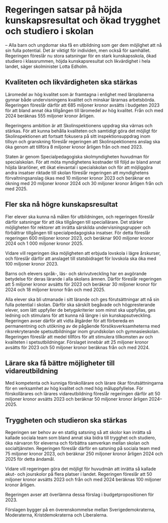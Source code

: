 # Regeringen satsar på höjda kunskapsresultat och ökad trygghet och studiero i skolan

– Alla barn och ungdomar ska få en utbildning som ger dem möjlighet att nå sin fulla potential. Det är viktigt för individen, men också för samhället. Regeringen föreslår nu stora satsningar för en stark kunskapsskola, ökad studiero i klassrummen, höjda kunskapsresultat och likvärdighet i hela landet, säger skolminister Lotta Edholm.

## Kvaliteten och likvärdigheten ska stärkas

Läromedel av hög kvalitet som är framtagna i enlighet med läroplanerna gynnar både undervisningens kvalitet och minskar lärarnas arbetsbörda. Regeringen föreslår därför att 685 miljoner kronor avsätts i budgeten 2023 för att bland annat öka tillgången till läromedel av hög kvalitet. Från och med 2024 beräknas 555 miljoner kronor årligen.

Regeringens ambition är att Skolinspektionens uppdrag ska värnas och stärkas. För att kunna behålla kvaliteten och samtidigt göra det möjligt för Skolinspektionen att fortsatt fokusera på sitt inspektionsuppdrag inom tillsyn och granskning föreslår regeringen att Skolinspektionens anslag ska öka genom att tillföra 8 miljoner kronor årligen från och med 2023\.

Staten är genom Specialpedagogiska skolmyndigheten huvudman för specialskolan. För att möta myndighetens kostnader till följd av bland annat höjda lärarlöner, ett ökat elevantal i specialskolan och för att möjliggöra andra insatser riktade till skolan föreslår regeringen att myndighetens förvaltningsanslag ökas med 10 miljoner kronor 2023 och beräknar en ökning med 20 miljoner kronor 2024 och 30 miljoner kronor årligen från och med 2025\.

## Fler ska nå högre kunskapsresultat

Fler elever ska kunna nå målen för utbildningen, och regeringen föreslår därför satsningar för att öka tillgången till speciallärare. Det stärker möjligheten för rektorer att inrätta särskilda undervisningsgrupper och förbättrar tillgången till specialpedagogiska insatser. För detta föreslår regeringen 600 miljoner kronor 2023, och beräknar 900 miljoner kronor 2024 och 1 000 miljoner kronor 2025\.

Vidare vill regeringen öka möjligheten att erbjuda lovskola i lägre årskurser, och föreslår därför att anslaget till statsbidraget för lovskola ska öka med 100 miljoner kronor 2023\.

Barns och elevers språk\-, läs\- och skrivutveckling har en avgörande betydelse för deras lärande i alla skolans ämnen. Därför föreslår regeringen att 5 miljoner kronor avsätts för 2023 och beräknar 30 miljoner kronor för 2024 och 18 miljoner kronor från och med 2025\.

Alla elever ska bli utmanade i sitt lärande och ges förutsättningar att nå sin fulla potential i skolan. Därför ska särskilt begåvade och högpresterande elever, som lätt uppfyller de betygskriterier som minst ska uppfyllas, ges ledning och stimulans för att kunna nå längre i sin kunskapsutveckling. Regeringen avser därför att vidta åtgärder för att förbereda en permanentning och utökning av de pågående försöksverksamheterna med riksrekryterande spetsutbildningar inom grundskolan och gymnasieskolan. Regeringen föreslår att medel tillförs för att stimulera tillkomsten av och kvaliteten i spetsutbildningar. Förslaget innebär att 25 miljoner kronor avsätts för 2023 och 50 miljoner kronor beräknas från och med 2024\.

## Lärare ska få bättre möjligheter till vidareutbildning

Med kompetenta och kunniga förskollärare och lärare ökar förutsättningarna för en verksamhet av hög kvalitet och med hög måluppfyllelse. För förskollärares och lärares vidareutbildning föreslår regeringen därför att 50 miljoner kronor avsätts 2023 och beräknar 50 miljoner kronor årligen 2024–2025\.

## Tryggheten och studieron ska stärkas

Regeringen ser behov av en statlig satsning så att skolor kan inrätta så kallade sociala team som bland annat ska bidra till trygghet och studiero, öka närvaron för eleverna och förbättra samverkan mellan skolan och socialtjänsten. Regeringen föreslår därför en satsning på sociala team med 75 miljoner kronor 2023, och beräknar 250 miljoner kronor årligen 2024 och 2025 för detta ändamål.

Vidare vill regeringen göra det möjligt för huvudmän att inrätta så kallade akut\- och jourskolor på flera platser i landet. Regeringen föreslår att 50 miljoner kronor avsätts 2023 och från och med 2024 beräknas 100 miljoner kronor årligen.

Regeringen avser att överlämna dessa förslag i budgetpropositionen för 2023\.

Förslagen bygger på en överenskommelse mellan Sverigedemokraterna, Moderaterna, Kristdemokraterna och Liberalerna.

